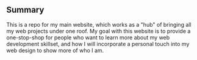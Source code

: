 ## Summary
This is a repo for my main website, which works as a "hub" of bringing all my web projects under one roof. My goal with this website is to provide a one-stop-shop for people who want to learn more about my web development skillset, and how I will incorporate a personal touch into my web design to show more of who I am. 

